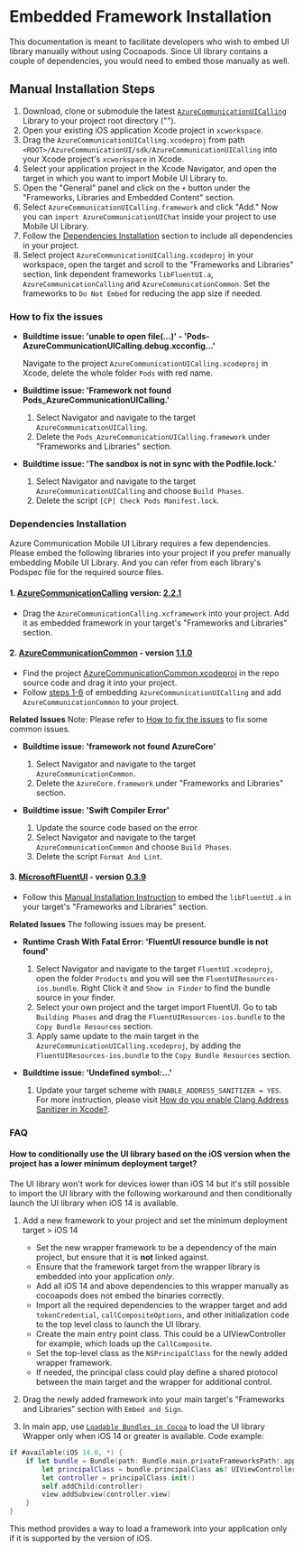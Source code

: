 # Embedded Framework Installation

This documentation is meant to facilitate developers who wish to embed UI library manually without using Cocoapods. Since UI library contains a couple of dependencies, you would need to embed those manually as well.

## Manual Installation Steps

1. Download, clone or submodule the latest [`AzureCommunicationUICalling`](https://github.com/Azure/azure-communication-ui-library-ios) Library to your project root directory ("<ROOT>").
2. Open your existing iOS application Xcode project in `xcworkspace`.
3. Drag the `AzureCommunicationUICalling.xcodeproj` from path `<ROOT>/AzureCommunicationUI/sdk/AzureCommunicationUICalling` into your Xcode project's `xcworkspace` in Xcode.
4. Select your application project in the Xcode Navigator, and open the target in which you want to import Mobile UI Library to.
5. Open the "General" panel and click on the `+` button under the "Frameworks, Libraries and Embedded Content" section.
6. Select `AzureCommunicationUICalling.framework` and click "Add." Now you can `import AzureCommunicationUIChat` inside your project to use Mobile UI Library.
7. Follow the [Dependencies Installation](#dependencies-installation) section to include all dependencies in your project.
8. Select project `AzureCommunicationUICalling.xcodeproj` in your workspace, open the target and scroll to the "Frameworks and Libraries" section, link dependent frameworks `libFluentUI.a`, `AzureCommunicationCalling` and `AzureCommunicationCommon`. Set the frameworks to `Do Not Embed` for reducing the app size if needed.

### How to fix the issues

- **Buildtime issue: 'unable to open file(...)' - 'Pods-AzureCommunicationUICalling.debug.xcconfig...'**

    Navigate to the project `AzureCommunicationUICalling.xcodeproj` in Xcode, delete the whole folder `Pods` with red name.

- **Buildtime issue: 'Framework not found Pods_AzureCommunicationUICalling.'**

    1. Select Navigator and navigate to the target `AzureCommunicationUICalling`.
    2. Delete the `Pods_AzureCommunicationUICalling.framework` under "Frameworks and Libraries" section.

- **Buildtime issue: 'The sandbox is not in sync with the Podfile.lock.'**

    1. Select Navigator and navigate to the target `AzureCommunicationUICalling` and choose `Build Phases`.
    2. Delete the script `[CP] Check Pods Manifest.lock`.

### Dependencies Installation

Azure Communication Mobile UI Library requires a few dependencies. Please embed the following libraries into your project if you prefer manually embedding Mobile UI Library. And you can refer from each library's Podspec file for the required source files.

#### 1. [AzureCommunicationCalling](https://github.com/Azure/azure-sdk-for-ios/tree/main/sdk/communication/AzureCommunicationCalling) version: [2.2.1](https://github.com/Azure/Communication/releases/tag/v2.2.1)

- Drag the `AzureCommunicationCalling.xcframework` into your project. Add it as embedded framework in your target's "Frameworks and Libraries" section.

#### 2. [AzureCommunicationCommon](https://github.com/Azure/azure-sdk-for-ios/tree/main/sdk/communication/AzureCommunicationCommon) - version [1.1.0](https://github.com/Azure/azure-sdk-for-ios/releases/tag/AzureCommunicationCommon_1.1.0)

- Find the project [AzureCommunicationCommon.xcodeproj](https://github.com/Azure/azure-sdk-for-ios/tree/main/sdk/communication/AzureCommunicationCommon) in the repo source code and drag it into your project.
- Follow [steps 1-6](#manual-installation-steps) of embedding `AzureCommunicationUICalling` and add `AzureCommunicationCommon` to your project.

**Related Issues**
Note: Please refer to [How to fix the issues](#how-to-fix-the-issues) to fix some common issues.

- **Buildtime issue: 'framework not found AzureCore'**

    1. Select Navigator and navigate to the target `AzureCommunicationCommon`.
    2. Delete the `AzureCore.framework` under "Frameworks and Libraries" section.

- **Buildtime issue: 'Swift Compiler Error'**

    1. Update the source code based on the error.
    2. Select Navigator and navigate to the target `AzureCommunicationCommon` and choose `Build Phases`.
    3. Delete the script `Format And Lint`.

#### 3. [MicrosoftFluentUI](https://github.com/microsoft/fluentui-apple) - version [0.3.9](https://github.com/microsoft/fluentui-apple/releases/tag/0.3.9_main_0.3)

- Follow this [Manual Installation Instruction](https://github.com/microsoft/fluentui-apple#manual-installation) to embed the `libFluentUI.a` in your target's "Frameworks and Libraries" section.

**Related Issues**
The following issues may be present.

- **Runtime Crash With Fatal Error: 'FluentUI resource bundle is not found'**

    1. Select Navigator and navigate to the target `FluentUI.xcodeproj`, open the folder `Products` and you will see the `FluentUIResources-ios.bundle`. Right Click it and `Show in Finder` to find the bundle source in your finder.
    2. Select your own project and the target import FluentUI. Go to tab `Building Phases` and drag the `FluentUIResources-ios.bundle` to the `Copy Bundle Resources` section.
    3. Apply same update to the main target in the `AzureCommunicationUICalling.xcodeproj`, by adding the `FluentUIResources-ios.bundle` to the `Copy Bundle Resources` section.

- **Buildtime issue: 'Undefined symbol:...'**

    1. Update your target scheme with `ENABLE_ADDRESS_SANITIZER = YES`. For more instruction, please visit [How do you enable Clang Address Sanitizer in Xcode?](https://stackoverflow.com/questions/32150924/how-do-you-enable-clang-address-sanitizer-in-xcode).

### FAQ

#### How to conditionally use the UI library based on the iOS version when the project has a lower minimum deployment target?

The UI library won't work for devices lower than iOS 14 but it's still possible to import the UI library with the following workaround and then conditionally launch the UI library when iOS 14 is available.

1. Add a new framework to your project and set the minimum deployment target > iOS 14
    - Set the new wrapper framework to be a dependency of the main project, but ensure that it is **not** linked against.
    - Ensure that the framework target from the wrapper library is embedded into your application _only_.
    - Add all iOS 14 and above dependencies to this wrapper manually as cocoapods does not embed the binaries correctly.
    - Import all the required dependencies to the wrapper target and add `tokenCredential`, `callCompositeOptions`, and other initialization code to the top level class to launch the UI library.
    - Create the main entry point class. This could be a UIViewController for example, which loads up the `CallComposite`.
    - Set the top-level class as the `NSPrincipalClass` for the newly added wrapper framework.
    - If needed, the principal class could play define a shared protocol between the main target and the wrapper for additional control.

2. Drag the newly added framework into your main target's "Frameworks and Libraries" section with `Embed and Sign`.
3. In main app, use [`Loadable Bundles in Cocoa`](https://developer.apple.com/library/archive/documentation/Cocoa/Conceptual/LoadingCode/Concepts/CocoaBundles.html#//apple_ref/doc/uid/20001269-BAJCIAHA) to load the UI library Wrapper only when iOS 14 or greater is available. Code example:

```Swift
if #available(iOS 14.0, *) {
    if let bundle = Bundle(path: Bundle.main.privateFrameworksPath!.appending("/<YOUR_FRAMEWORK_NAME>.framework")),
        let principalClass = bundle.principalClass as? UIViewController.Type {
        let controller = principalClass.init()
        self.addChild(controller)
        view.addSubview(controller.view)
    }
}
```

This method provides a way to load a framework into your application only if it is supported by the version of iOS.
